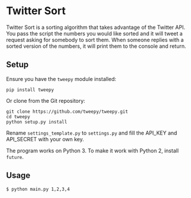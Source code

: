 Twitter Sort
==========

Twitter Sort is a sorting algorithm that takes advantage of the Twitter API.
You pass the script the numbers you would like sorted and it will tweet
a request asking for somebody to sort them. When someone replies with
a sorted version of the numbers, it will print them to the console 
and return.

Setup
-----
Ensure you have the `tweepy` module installed:

    pip install tweepy

Or clone from the Git repository:

    git clone https://github.com/tweepy/tweepy.git
    cd tweepy
    python setup.py install

Rename `settings_template.py` to `settings.py` and fill the API_KEY and
API_SECRET with your own key.

The program works on Python 3. To make it work with Python 2, install `future`.

Usage
-----

```shell
$ python main.py 1,2,3,4
```
